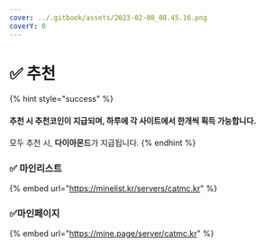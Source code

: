 ```yaml
---
cover: ../.gitbook/assets/2023-02-08_08.45.16.png
coverY: 0
---
```


# ✅ 추천

{% hint style="success" %}
#### 추천 시 추천코인이 지급되며, 하루에 각 사이트에서 한개씩 획득 가능합니다.

모두 추천 시, **다이아몬드**가 지급됩니다.
{% endhint %}

### ✅ 마인리스트

{% embed url="https://minelist.kr/servers/catmc.kr" %}

### ✅마인페이지&#x20;

{% embed url="https://mine.page/server/catmc.kr" %}

